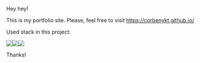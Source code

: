 Hey hey!

This is my portfolio site. Please, feel free to visit https://corbenykt.github.io/

Used stack in this project:

<img src='https://img.shields.io/badge/react-black?logo=react' /><img src='https://img.shields.io/badge/javascript-black?logo=javascript' /><img src='https://img.shields.io/badge/TailwindCSS-black?logo=tailwindcss' />

Thanks!
